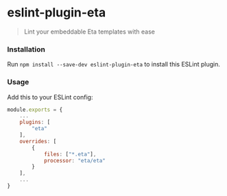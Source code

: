 # eslint-plugin-eta

> Lint your embeddable Eta templates with ease

### Installation
Run `npm install --save-dev eslint-plugin-eta` to install this ESLint plugin.

### Usage
Add this to your ESLint config:
```javascript
module.exports = {
    ...
    plugins: [
        "eta"
    ],
    overrides: [
        {
            files: ["*.eta"],
            processor: "eta/eta"
        }
    ],
    ...
}
```